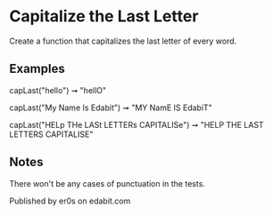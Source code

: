 # Capitalize the Last Letter
Create a function that capitalizes the last letter of every word.

## Examples
capLast("hello") ➞ "hellO"

capLast("My Name Is Edabit") ➞ "MY NamE IS EdabiT"

capLast("HELp THe LASt LETTERs CAPITALISe") ➞ "HELP THE LAST LETTERS CAPITALISE"
## Notes
There won't be any cases of punctuation in the tests.

Published by er0s on edabit.com